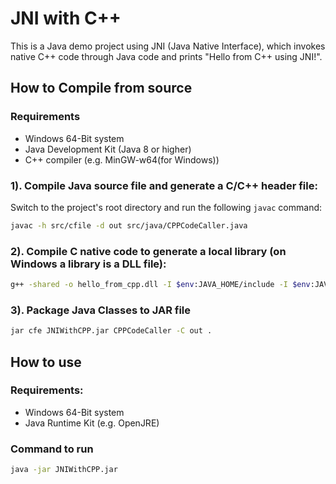 # JNI with C++

This is a Java demo project using JNI (Java Native Interface),
    which invokes native C++ code through Java code and prints "Hello from C++ using JNI!".

## How to Compile from source

### Requirements
- Windows 64-Bit system
- Java Development Kit (Java 8 or higher)
- C++ compiler (e.g. MinGW-w64(for Windows))

### 1). Compile Java source file and generate a C/C++ header file:

Switch to the project's root directory and run the following `javac` command:
```bash
javac -h src/cfile -d out src/java/CPPCodeCaller.java
```

### 2). Compile C native code to generate a local library (on Windows a library is a DLL file):
```bash
g++ -shared -o hello_from_cpp.dll -I $env:JAVA_HOME/include -I $env:JAVA_HOME/include/win32 src/cfile/Hello.cpp
```

### 3). Package Java Classes to JAR file

```bash
jar cfe JNIWithCPP.jar CPPCodeCaller -C out .
```

## How to use

### Requirements:
- Windows 64-Bit system
- Java Runtime Kit (e.g. OpenJRE)

### Command to run

```bash
java -jar JNIWithCPP.jar
``` 